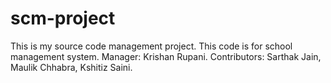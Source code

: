 # scm-project
This is my source code management project. 
This code is for school management system.
Manager: Krishan Rupani.
Contributors: Sarthak Jain, Maulik Chhabra, Kshitiz Saini.
